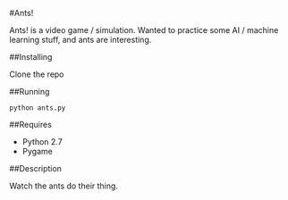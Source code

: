 #Ants!

Ants! is a video game / simulation. Wanted to practice some
AI / machine learning stuff, and ants are interesting.

##Installing

Clone the repo

##Running

    python ants.py

##Requires

* Python 2.7
* Pygame

##Description

Watch the ants do their thing.

